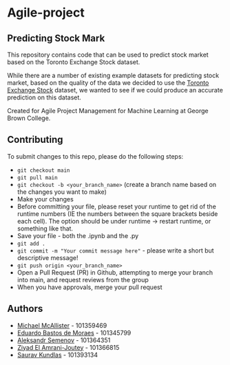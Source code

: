 # Agile-project

## Predicting Stock Mark

This repository contains code that can be used to predict stock market based on the Toronto Exchange Stock dataset.

While there are a number of existing example datasets for predicting stock market, based on the quality of the data we decided to use the [Toronto Exchange Stock](https://open.canada.ca/data/en/dataset/0e1e57aa-e664-41b5-a69f-d814d4407d62) dataset, we wanted to see if we could produce an accurate prediction on this dataset. 

Created for Agile Project Management for Machine Learning at George Brown College.

## Contributing
To submit changes to this repo, please do the following steps:
- `git checkout main`
- `git pull main`
- `git checkout -b <your_branch_name>` (create a branch name based on the changes you want to make)
- Make your changes
- Before committing your file, please reset your runtime to get rid of the runtime numbers (IE the numbers between the square brackets beside each cell). The option should be under runtime -> restart runtime, or something like that.
- Save your file - both the .ipynb and the .py
- `git add .`
- `git commit -m "Your commit message here"` - please write a short but descriptive message!
- `git push origin <your_branch_name>`
- Open a Pull Request (PR) in Github, attempting to merge your branch into main, and request reviews from the group
- When you have approvals, merge your pull request

## Authors
- [Michael McAllister](https://github.com/michaeldavidmcallister) - 101359469
- [Eduardo Bastos de Moraes](https://github.com/eduardomoraes) - 101345799
- [Aleksandr Semenov](https://github.com/alex-andrero) - 101364351  
- [Ziyad El Amrani-Joutey](https://github.com/zydelam) - 101366815
- [Saurav Kundlas](https://github.com/susano22) - 101393134

